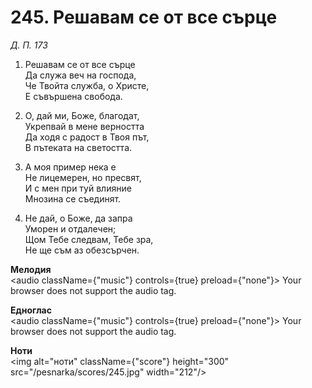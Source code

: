 # 245. Решавам се от все сърце

_Д. П. 173_

1. Решавам се от все сърце  
Да служа веч на господа,  
Че Твойта служба, о Христе,  
Е съвършена свобода.  

2. О, дай ми, Боже, благодат,  
Укрепвай в мене верността  
Да ходя с радост в Твоя път,  
В пътеката на светостта.  

3. А моя пример нека е  
Не лицемерен, но пресвят,  
И с мен при туй влияние  
Мнозина се съединят.  

4. Не дай, о Боже, да запра  
Уморен и отдалечен;  
Щом Тебе следвам, Тебе зра,  
Не ще съм аз обезсърчен.

**Мелодия**  
<audio className={"music"} controls={true} preload={"none"}>
    <source src="/pesnarka/mp3/245.mp3" type="audio/mpeg"/>
    Your browser does not support the audio tag.
</audio>

**Едноглас**  
<audio className={"music"} controls={true} preload={"none"}>
    <source src="/pesnarka/transp/245.mp3" type="audio/mpeg"/>
    Your browser does not support the audio tag.
</audio>

**Ноти**  
<img alt="ноти" className={"score"} height="300" src="/pesnarka/scores/245.jpg" width="212"/>
